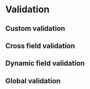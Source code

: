 # Validation

## Custom validation

## Cross field validation

## Dynamic field validation

## Global validation
